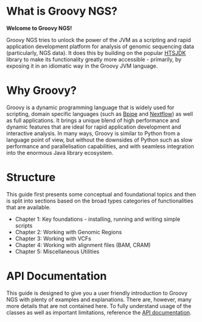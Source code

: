 

# What is Groovy NGS?

**Welcome to Groovy NGS!**

Groovy NGS tries to unlock the power of the JVM as a scripting and rapid application development platform 
for analysis of genomic sequencing data (particularly,
NGS data). It does this by building on the popular [HTSJDK](https://github.com/samtools/htsjdk) 
library to make its functionality greatly more accessible - primarily, by exposing it in
an idiomatic way in the Groovy JVM language. 

# Why Groovy?

Groovy is a dynamic programming language
that is widely used for scripting, domain specific languages
(such as [Bpipe](https://bpipe.org) and [Nextflow](https://nextflow.io)) as well as full 
applications. It brings a unique
blend of high performance and dynamic features that are ideal for rapid
application development and interactive analysis. In many ways, Groovy is
similar to Python from a language point of view, but without the downsides of
Python such as slow performance and parallelisation capabilities, and with
seamless integration into the enormous Java library ecosystem.

# Structure

This guide first presents some conceptual and foundational topics and then
is split into sections based on the broad types categories of functionalities that are
available.

- Chapter 1: Key foundations - installing, running and writing simple scripts
- Chapter 2: Working with Genomic Regions
- Chapter 3: Working with VCFs
- Chapter 4: Working with alignment files (BAM, CRAM)
- Chapter 5: Miscellaneous Utilities

# API Documentation

This guide is designed to give you a user friendly introduction to Groovy NGS with
plenty of examples and explanations. There are, however, many more details that
are not contained here. To fully understand usage of the classes as well as
important limitations, reference the [API documentation](https://ssadedin.github.io/groovy-ngs-utils/doc/).

